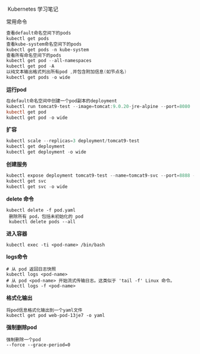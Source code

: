 ​                      

​                                         Kubernetes 学习笔记

 常用命令

```powershell
查看default命名空间下的pods
kubectl get pods
查看kube-system命名空间下的pods
kubectl get pods -n kube-system
查看所有命名空间下的pods
kubectl get pod --all-namespaces
kubectl get pod -A
以纯文本输出格式列出所有pod ,并包含附加信息(如节点名)
kubectl get pods -o wide
```

**运行pod**

```powershell
在default命名空间中创建一个pod副本的deployment
kubectl run tomcat9-test --image=tomcat:9.0.20-jre-alpine --port=8080
kubectl get pod
kubectl get pod -o wide
```

**扩容**

```powershell
kubectl scale --replicas=3 deployment/tomcat9-test
kubectl get deployment
kubectl get deployment -o wide
```

**创建服务**

```powershell
kubectl expose deployment tomcat9-test --name=tomcat9-svc --port=8888 --target-port=8080 --protocol=TCP --type=NodePort
kubectl get svc 
kubectl get svc -o wide
```

**delete 命令**

```
kubectl delete -f pod.yaml 
 删除所有 pod，包括未初始化的 pod
 kubectl delete pods --all
```

**进入容器**

```
kubectl exec -ti <pod-name> /bin/bash
```



**logs命令**

```
# 从 pod 返回日志快照
kubectl logs <pod-name>
# 从 pod <pod-name> 开始流式传输日志。这类似于 'tail -f' Linux 命令。
kubectl logs -f <pod-name>
```

**格式化输出**

```
将pod信息格式化输出到一个yaml文件 
kubectl get pod web-pod-13je7 -o yaml
```

**强制删除pod**

```
强制删除一个pod 
--force --grace-period=0
```


